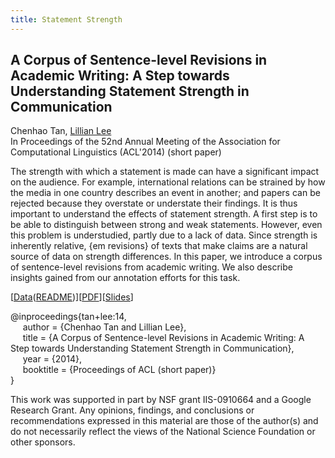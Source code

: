 ```yaml
---
title: Statement Strength
---
```


## A Corpus of Sentence-level Revisions in Academic Writing: A Step towards Understanding Statement Strength in Communication    
Chenhao Tan, [Lillian Lee][lillian_lee]    
In Proceedings of the 52nd Annual Meeting of the Association for Computational Linguistics (ACL'2014) (short paper)

The strength with which a statement is made can have a significant impact on the audience. For example, international relations can be strained by how the media in one country describes an event in another; and papers can be rejected because they overstate or understate their findings. It is thus important to understand the effects of statement strength. A first step is to be able to distinguish between strong and weak statements.  However, even this problem is understudied, partly due to a lack of data. Since strength is inherently relative, {em revisions} of texts that make claims are a natural source of data on strength differences. In this paper, we introduce a corpus of sentence-level revisions from academic writing. We also describe insights gained from our annotation efforts for this task.


[[Data][data_link]([README][readme_link])][[PDF][paper_link]][[Slides][slides_link]]

@inproceedings{tan+lee:14,    
&nbsp;&nbsp;&nbsp;&nbsp;
author = {Chenhao Tan and Lillian Lee},   
&nbsp;&nbsp;&nbsp;&nbsp;
title = {A Corpus of Sentence-level Revisions in Academic Writing: A Step towards Understanding Statement Strength in Communication},   
&nbsp;&nbsp;&nbsp;&nbsp;
year = {2014},   
&nbsp;&nbsp;&nbsp;&nbsp;
booktitle = {Proceedings of ACL (short paper)}    
}


This work was supported in part by NSF grant IIS-0910664 and a Google Research Grant.
Any opinions, findings, and conclusions or recommendations expressed in this material are those of the author(s) and do not necessarily reflect the views of the National Science Foundation or other sponsors.


[paper_link]: /pubs/statement-strength.pdf
[slides_link]: /pubs/acl-statement.pdf
[data_link]: /data/arxiv_statement_strength.zip
[readme_link]: /data/statement-strength/README.txt
[//]: <> (links for collaborators)
[claire_cardie]: http://www.cs.cornell.edu/home/cardie/
[ed_chi]: http://www-users.cs.umn.edu/~echi/
[eunsol_choi]: http://homes.cs.washington.edu/~eunsol/home.html
[cristian_danescu_niculescu_mizil]: http://www.mpi-sws.org/~cristian/
[evgeniy_gabrilovich]: http://www.cs.technion.ac.il/~gabr/
[david_huffaker]: http://www.davehuffaker.com
[bobby_kleinberg]: http://www.cs.cornell.edu/~rdk
[jon_kleinberg]: http://www.cs.cornell.edu/home/kleinber
[gueorgi_kossinets]: https://sites.google.com/site/gkossinets/
[lillian_lee]: http://www.cs.cornell.edu/home/llee
[tao_lei]: http://people.csail.mit.edu/taolei/
[ping_li]: http://www.stat.cornell.edu/~li/
[bin_lu]: http://sites.google.com/site/lubin2010/
[michael_macy]: http://www.soc.cornell.edu/faculty/macy.html
[bo_pang]: https://sites.google.com/site/bopang42/
[daniel_romero]: http://www.dromero.org/
[alex_smola]: alex.smola.org
[jimeng_sun]: http://www.sunlab.org/
[jie_tang]: http://keg.cs.tsinghua.edu.cn/persons/johan_ugander
[johan_ugander]: http://people.cam.cornell.edu/~jugander/
[fei_wang]: http://sites.google.com/site/feiwang03/
[shaomei_wu]: http://www.cs.cornell.edu/~sw475/
[ming_zhou]: http://research.microsoft.com/en-us/people/mingzhou
[gs_profile]:http://scholar.google.com/citations?user=KGMaP18AAAAJ&hl=en
